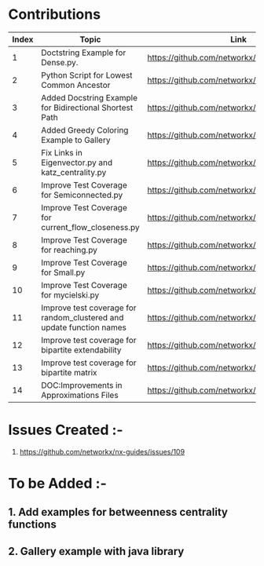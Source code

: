 # Contributions
| Index | Topic | Link | Status |
| ----- | -------- | -------- | -------- |
| 1     | Doctstring Example for Dense.py.| https://github.com/networkx/networkx/pull/6669| Merged| 
| 2     | Python Script for Lowest Common Ancestor | https://github.com/networkx/networkx/pull/6552 | Closed- Duplicate|
| 3     | Added Docstring Example for Bidirectional Shortest Path | https://github.com/networkx/networkx/pull/6570| Merged|
| 4     | Added Greedy Coloring Example to Gallery | https://github.com/networkx/networkx/pull/6647| Merged|
| 5     | Fix Links in Eigenvector.py and katz_centrality.py |https://github.com/networkx/networkx/pull/6640| Merged|
| 6     | Improve Test Coverage for Semiconnected.py |https://github.com/networkx/networkx/pull/6645| Closed-Defect|
| 7     | Improve Test Coverage for current_flow_closeness.py |https://github.com/networkx/networkx/pull/6677| Merged|
| 8     | Improve Test Coverage for reaching.py |https://github.com/networkx/networkx/pull/6678| Merged|
| 9     | Improve Test Coverage for Small.py |https://github.com/networkx/networkx/pull/7260| Merged|
| 10    | Improve Test Coverage for mycielski.py |https://github.com/networkx/networkx/pull/7271| Merged|
| 11    | Improve test coverage for random_clustered and update function names |https://github.com/networkx/networkx/pull/7273| Merged|
| 12    | Improve test coverage for bipartite extendability |https://github.com/networkx/networkx/pull/7306| Merged|
| 13    | Improve test coverage for bipartite matrix |https://github.com/networkx/networkx/pull/7312| Merged|
| 14    | DOC:Improvements in Approximations Files |https://github.com/networkx/networkx/pull/7338| Merged|






# Issues Created :- 
1. https://github.com/networkx/nx-guides/issues/109


# To be Added :- 

## 1. Add examples for betweenness centrality functions
## 2. Gallery example with java library 



